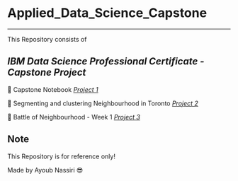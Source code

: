 # Applied_Data_Science_Capstone

---

This Repository consists of _<h2>IBM Data Science Professional Certificate - Capstone Project</h2>_ 

:rocket: Capstone Notebook [*Project 1*](https://github.com/ayoubn/Applied_Data_Science_Capstone/blob/main/Week%201%20Project.ipynb)

:rocket: Segmenting and clustering Neighbourhood in Toronto [*Project 2*](https://github.com/ayoubn/Applied_Data_Science_Capstone/blob/main/Project%202.ipynb)

:rocket: Battle of Neighbourhood - Week 1 [*Project 3*]()

## Note
This Repository is for reference only!

Made by Ayoub Nassiri :sunglasses:
